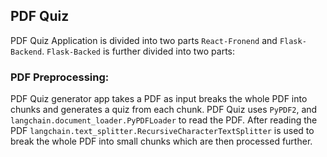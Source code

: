 ## PDF Quiz
PDF Quiz Application is divided into two parts `React-Fronend` and `Flask-Backend`. 
`Flask-Backed` is further divided into two parts:
### PDF Preprocessing:
PDF Quiz generator app takes a PDF as input breaks the whole PDF into chunks and generates a quiz from each chunk. PDF Quiz uses `PyPDF2`, and `langchain.document_loader.PyPDFLoader` to read the PDF. After reading the PDF `langchain.text_splitter.RecursiveCharacterTextSplitter` is used to break the whole PDF into small chunks which are then processed further. 
